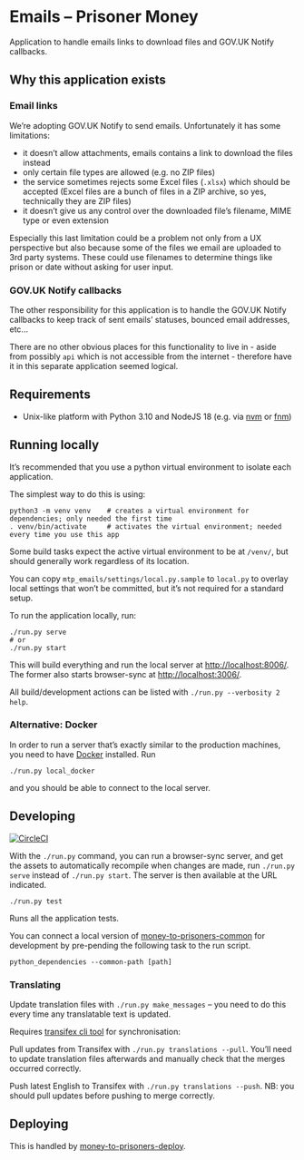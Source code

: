 # Emails – Prisoner Money

Application to handle emails links to download files and GOV.UK Notify callbacks.

## Why this application exists

### Email links
We’re adopting GOV.UK Notify to send emails. Unfortunately it has some limitations:
- it doesn’t allow attachments, emails contains a link to download the files instead
- only certain file types are allowed (e.g. no ZIP files)
- the service sometimes rejects some Excel files (`.xlsx`) which should be accepted
  (Excel files are a bunch of files in a ZIP archive, so yes, technically they are ZIP files)
- it doesn’t give us any control over the downloaded file’s filename, MIME type or even extension

Especially this last limitation could be a problem not only from a UX perspective but also because
some of the files we email are uploaded to 3rd party systems. These could use filenames to determine
things like prison or date without asking for user input.

### GOV.UK Notify callbacks
The other responsibility for this application is to handle the GOV.UK Notify callbacks to keep track
of sent emails’ statuses, bounced email addresses, etc...

There are no other obvious places for this functionality to live in - aside from possibly `api` which
is not accessible from the internet - therefore have it in this separate application seemed logical.

## Requirements

- Unix-like platform with Python 3.10 and NodeJS 18 (e.g. via [nvm](https://github.com/nvm-sh/nvm#installing-and-updating) or [fnm](https://github.com/Schniz/fnm#installation))

## Running locally

It’s recommended that you use a python virtual environment to isolate each application.

The simplest way to do this is using:

```shell
python3 -m venv venv    # creates a virtual environment for dependencies; only needed the first time
. venv/bin/activate     # activates the virtual environment; needed every time you use this app
```

Some build tasks expect the active virtual environment to be at `/venv/`, but should generally work regardless of
its location.

You can copy `mtp_emails/settings/local.py.sample` to `local.py` to overlay local settings that won’t be committed,
but it’s not required for a standard setup.

To run the application locally, run:

```shell
./run.py serve
# or
./run.py start
```

This will build everything and run the local server at [http://localhost:8006/](http://localhost:8006/).
The former also starts browser-sync at [http://localhost:3006/](http://localhost:3006/).

All build/development actions can be listed with `./run.py --verbosity 2 help`.

### Alternative: Docker

In order to run a server that’s exactly similar to the production machines,
you need to have [Docker](https://www.docker.com/products/developer-tools) installed. Run

```shell
./run.py local_docker
```

and you should be able to connect to the local server.

## Developing

[![CircleCI](https://circleci.com/gh/ministryofjustice/money-to-prisoners-emails.svg?style=svg)](https://circleci.com/gh/ministryofjustice/money-to-prisoners-emails)

With the `./run.py` command, you can run a browser-sync server, and get the assets
to automatically recompile when changes are made, run `./run.py serve` instead of
`./run.py start`. The server is then available at the URL indicated.

```shell
./run.py test
```

Runs all the application tests.

You can connect a local version of [money-to-prisoners-common](https://github.com/ministryofjustice/money-to-prisoners-common/)
for development by pre-pending the following task to the run script.

```shell
python_dependencies --common-path [path]
```

### Translating

Update translation files with `./run.py make_messages` – you need to do this every time any translatable text is updated.

Requires [transifex cli tool](https://github.com/transifex/cli#installation) for synchronisation:

Pull updates from Transifex with `./run.py translations --pull`.
You’ll need to update translation files afterwards and manually check that the merges occurred correctly.

Push latest English to Transifex with `./run.py translations --push`.
NB: you should pull updates before pushing to merge correctly.

## Deploying

This is handled by [money-to-prisoners-deploy](https://github.com/ministryofjustice/money-to-prisoners-deploy/).
